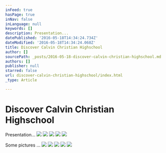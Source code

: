 ```yaml
---
inFeed: true
hasPage: true
inNav: false
inLanguage: null
keywords: []
description: Presentation...
datePublished: '2016-05-18T14:34:24.734Z'
dateModified: '2016-05-18T14:34:24.068Z'
title: Discover Calvin Christian Highschool
author: []
sourcePath: _posts/2016-05-18-discover-calvin-christian-highschool.md
authors: []
publisher: null
starred: false
url: discover-calvin-christian-highschool/index.html
_type: Article

---
```

# Discover Calvin Christian Highschool

Presentation...
![](https://the-grid-user-content.s3-us-west-2.amazonaws.com/88b5fc06-38a7-42c1-b240-59c7abe382a5.jpg)
![](https://the-grid-user-content.s3-us-west-2.amazonaws.com/e78b6109-278b-4d21-8dd9-9bf97c8a1e37.jpg)
![](https://the-grid-user-content.s3-us-west-2.amazonaws.com/7a3c299f-81f3-4c88-84aa-d6a4f75ab8ec.jpg)
![](https://the-grid-user-content.s3-us-west-2.amazonaws.com/49fad5b7-a5c3-4cac-812e-89184cbc52d0.jpg)
![](https://the-grid-user-content.s3-us-west-2.amazonaws.com/1d6daf27-6733-459b-8eca-1571d3439da4.jpg)

Some pictures ...
![](https://the-grid-user-content.s3-us-west-2.amazonaws.com/4353e672-9baf-4e4b-94e6-14b90b174ccb.jpg)
![](https://the-grid-user-content.s3-us-west-2.amazonaws.com/e028e150-21b5-44d8-9b55-6600bd52b53f.jpg)
![](https://the-grid-user-content.s3-us-west-2.amazonaws.com/702f1e69-5f4e-439d-adf4-f5d351fb8884.jpg)
![](https://the-grid-user-content.s3-us-west-2.amazonaws.com/eba33279-e345-4398-8024-07514066061a.jpg)
![](https://the-grid-user-content.s3-us-west-2.amazonaws.com/bd426ab0-3323-4567-b041-cc99e99446c1.jpg)